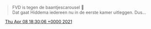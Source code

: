 > FVD is tegen de baantjescarousel 🎠  
> Dat gaat Hiddema iedereen nu in de eerste kamer uitleggen\. Dus\.\.\.

<img src="../../media/tweet.ico" width="12" /> [Thu Apr 08 18:30:06 +0000 2021](https://twitter.com/DromerDenker/status/1380226460749852678)
